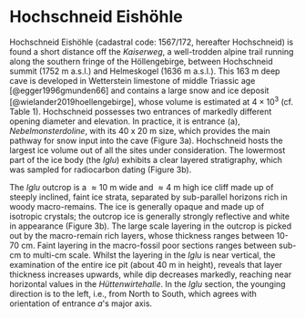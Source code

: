 <meta http-equiv="Content-Type" content="text/html; charset=utf-8">

# Hochschneid Eishöhle

Hochschneid Eishöhle (cadastral code: 1567/172, hereafter Hochschneid) is found a short distance off the *Kaiserweg*, a well-trodden alpine trail running along the southern fringe of the Höllengebirge, between Hochschneid summit (1752 m a.s.l.) and Helmeskogel (1636 m a.s.l.). 
This 163 m deep cave is developed in Wetterstein limestone of middle Triassic age [@egger1996gmunden66] and contains a large snow and ice deposit [@wielander2019hoellengebirge], whose volume is estimated at $4 \times 10 ^3$ (cf. Table 1).
Hochschneid possesses two entrances of markedly different opening diameter and elevation. 
In practice, it is entrance (a), *Nebelmonsterdoline*, with its 40 x 20 m size, which provides the main pathway for snow input into the cave (Figure 3a).
Hochschneid hosts the largest ice volume out of all the sites under consideration.
The lowermost part of the ice body (the *Iglu*) exhibits a clear layered stratigraphy, which was sampled for radiocarbon dating (Figure 3b).

The *Iglu* outcrop is a $\approx 10$ m wide and $\approx 4$ m high ice cliff made up of steeply inclined, faint ice strata, separated by sub-parallel horizons rich in woody macro-remains. 
The ice is generally opaque and made up of isotropic crystals; the outcrop ice is generally strongly reflective and white in appearance (Figure 3b). 
The large scale layering in the outcrop is picked out by the macro-remain rich layers, whose thickness ranges between 10-70 cm.
Faint layering in the macro-fossil poor sections ranges between sub-cm to multi-cm scale.
Whilst the layering in the _Iglu_ is near vertical, the examination of the entire ice pit (about 40 m in height), reveals that layer thickness increases upwards, while dip decreases markedly, reaching near horizontal values in the _Hüttenwirtehalle_.
In the _Iglu_ section, the younging direction is to the left, i.e., from North to South, which agrees with orientation of entrance _a_'s major axis.